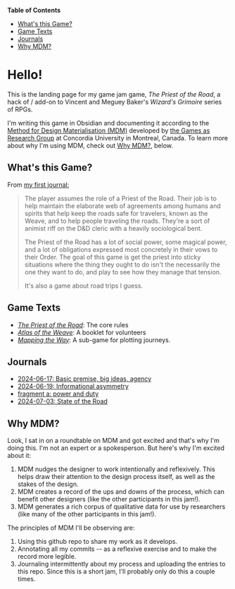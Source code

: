 **Table of Contents**

- [What's this Game?](#What's%20this%20Game?)
- [Game Texts](#Game%20Texts)
- [Journals](#Journals)
- [Why MDM?](#Why%20MDM?)

# Hello!
This is the landing page for my game jam game, *The Priest of the Road*, a hack of / add-on to Vincent and Meguey Baker's *Wizard's Grimoire* series of RPGs.

I'm writing this game in Obsidian and documenting it according to the [Method for Design Materialisation (MDM)](https://www.gamesasresearch.com/mdm) developed by [the Games as Research Group](https://www.gamesasresearch.com/) at Concordia University in Montreal, Canada. To learn more about why I'm using MDM, check out [Why MDM?](#Why%20MDM?), below.

## What's this Game?
From [my first journal:](journals/2024-06-17.md)

>The player assumes the role of a Priest of the Road. Their job is to help maintain the elaborate web of agreements among humans and spirits that help keep the roads safe for travelers, known as the Weave, and to help people traveling the roads. They're a sort of animist riff on the D&D cleric with a heavily sociological bent.
>
>The Priest of the Road has a lot of social power, some magical power, and a lot of obligations expressed most concretely in their vows to their Order. The goal of this game is get the priest into sticky situations where the thing they ought to do isn't the necessarily the one they want to do, and play to see how they manage that tension.
>
>It's also a game about road trips I guess.

## Game Texts
- [*The Priest of the Road*](game-texts/priest-of-the-road.md): The core rules
- [*Atlas of the Weave*](game-texts/atlas-of-the-weave.md): A booklet for volunteers
- [*Mapping the Way*](game-texts/mapping-the-way.md): A sub-game for plotting journeys.

## Journals
- [2024-06-17: Basic premise, big ideas, agency](journals/2024-06-17.md)
- [2024-06-19: Informational asymmetry](journals/2024-06-19.md)
- [fragment a: power and duty](journals/fragment-a.md)
- [2024-07-03: State of the Road](journals/2024-07-03.md)

## Why MDM?
Look, I sat in on a roundtable on MDM and got excited and that's why I'm doing this. I'm not an expert or a spokesperson. But here's why I'm excited about it:

1. MDM nudges the designer to work intentionally and reflexively. This helps draw their attention to the design process itself, as well as the stakes of the design.
2. MDM creates a record of the ups and downs of the process, which can benefit other designers (like the other participants in this jam!).
3. MDM generates a rich corpus of qualitative data for use by researchers (like many of the other participants in this jam!).

The principles of MDM I'll be observing are:

1. Using this github repo to share my work as it develops.
2. Annotating all my commits -- as a reflexive exercise and to make the record more legible.
3. Journaling intermittently about my process and uploading the entries to this repo. Since this is a short jam, I'll probably only do this a couple times.